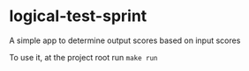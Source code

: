 # logical-test-sprint

A simple app to determine output scores based on input scores

To use it, at the project root run `make run`